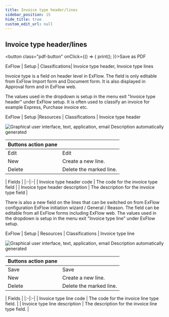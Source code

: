 ```yaml
---
title: Invoice type header/lines
sidebar_position: 15
hide_title: true
custom_edit_url: null
---
```

## Invoice type header/lines 
<button class="pdf-button" onClick={() => { print(); }}>Save as PDF</button>

ExFlow \| Setup \| Classifications\| Invoice type header, Invoice type lines

Invoice type is a field on header level in ExFlow. The field is only editable from ExFlow Import form and Document form. It is also displayed in Approval form and in ExFlow web.

The values used in the dropdown is setup in the menu exit "Invoice type header" under ExFlow setup. It is often used to classify an invoice for example Express, Purchase invoice etc.

ExFlow \| Setup \|Resources \| Classifications \| Invoice type header

![Graphical user interface, text, application, email Description automatically generated](@site/static/img/media/image73.png)

| Buttons action pane             | |
|:-|:-|
| Edit                            | Edit                                       |
| New                             | Create a new line.                         |
| Delete                          | Delete the marked line.                    |

| Fields                          |
|:-|:-|
| Invoice type header code        | The code for the invoice type field        |
| Invoice type header description | The description for the invoice type field |

There is also a new field on the lines that can be switched on from ExFlow configuration ExFlow initiation wizard / General / Reason. The field can be editable from all ExFlow forms including ExFlow web. The values used in the dropdown is setup in the menu exit "Invoice type line" under ExFlow setup.

ExFlow \| Setup \| Resources \| Classifications \| Invoice type line

![Graphical user interface, text, application, email Description automatically generated](@site/static/img/media/image74.png)

| Buttons action pane           | |
|:-|:-|
| Save                          | Save                                             |
| New                           | Create a new line.                               |
| Delete                        | Delete the marked line.                          |

| Fields                        |
|:-|:-|
| Invoice type line code        | The code for the invoice line type field.        |
| Invoice type line description | The description for the invoice line type field. |

